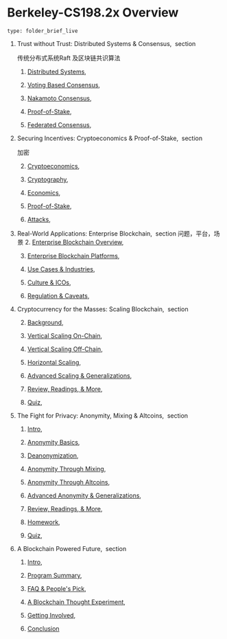 # Berkeley-CS198.2x Overview
 
```ccard
type: folder_brief_live
```
 
1.  Trust without Trust: Distributed Systems & Consensus,  section
    
	传统分布式系统Raft 及区块链共识算法
    1.  [Distributed Systems](https://learning.edx.org/course/course-v1:BerkeleyX+CS198.2x+1T2019/block-v1:BerkeleyX+CS198.2x+1T2019+type@sequential+block@319acbb9ad1e4b339e904225e6d95f60), 
        
    3.  [Voting Based Consensus](https://learning.edx.org/course/course-v1:BerkeleyX+CS198.2x+1T2019/block-v1:BerkeleyX+CS198.2x+1T2019+type@sequential+block@a9e6302cce324bbabd4373844c9a3474), 
        
    4.  [Nakamoto Consensus](https://learning.edx.org/course/course-v1:BerkeleyX+CS198.2x+1T2019/block-v1:BerkeleyX+CS198.2x+1T2019+type@sequential+block@bb14a762bbbd49fd8184af07503f47af), 
        
    5.  [Proof-of-Stake](https://learning.edx.org/course/course-v1:BerkeleyX+CS198.2x+1T2019/block-v1:BerkeleyX+CS198.2x+1T2019+type@sequential+block@5d7a0fde7fe44e979a4a0fb4902976ad), 
        
    6.  [Federated Consensus](https://learning.edx.org/course/course-v1:BerkeleyX+CS198.2x+1T2019/block-v1:BerkeleyX+CS198.2x+1T2019+type@sequential+block@fffa3248793645e28bb33886b1269db0), 
        
 
        
    
2.  Securing Incentives: Cryptoeconomics & Proof-of-Stake,  section
 
	加密
	    
 
    2.  [Cryptoeconomics](https://learning.edx.org/course/course-v1:BerkeleyX+CS198.2x+1T2019/block-v1:BerkeleyX+CS198.2x+1T2019+type@sequential+block@98f46edaea81465dbcd800d0e13720c4), 
        
    3.  [Cryptography](https://learning.edx.org/course/course-v1:BerkeleyX+CS198.2x+1T2019/block-v1:BerkeleyX+CS198.2x+1T2019+type@sequential+block@bbc17e49e0664253851f6eada0f6ba95), 
        
    4.  [Economics](https://learning.edx.org/course/course-v1:BerkeleyX+CS198.2x+1T2019/block-v1:BerkeleyX+CS198.2x+1T2019+type@sequential+block@09163711a43142b99ca004e2eb6d2905), 
        
    5.  [Proof-of-Stake](https://learning.edx.org/course/course-v1:BerkeleyX+CS198.2x+1T2019/block-v1:BerkeleyX+CS198.2x+1T2019+type@sequential+block@a6a10b4b6c0d4fe497feefe611019d8c), 
        
    6.  [Attacks](https://learning.edx.org/course/course-v1:BerkeleyX+CS198.2x+1T2019/block-v1:BerkeleyX+CS198.2x+1T2019+type@sequential+block@5baebaa8b75b49f18c7fd5f8f5e4a8b7), 
        
 
    
3.  Real-World Applications: Enterprise Blockchain,  section
         问题，平台，场景
    2.  [Enterprise Blockchain Overview](https://learning.edx.org/course/course-v1:BerkeleyX+CS198.2x+1T2019/block-v1:BerkeleyX+CS198.2x+1T2019+type@sequential+block@5f6636b578aa4afca70105e74424873a), 
        
    3.  [Enterprise Blockchain Platforms](https://learning.edx.org/course/course-v1:BerkeleyX+CS198.2x+1T2019/block-v1:BerkeleyX+CS198.2x+1T2019+type@sequential+block@40a9985beeaf4c9d9131d1b410d636f5), 
        
    4.  [Use Cases & Industries](https://learning.edx.org/course/course-v1:BerkeleyX+CS198.2x+1T2019/block-v1:BerkeleyX+CS198.2x+1T2019+type@sequential+block@f9002b94b04746dfa883cd65316b3765), 
        
    5.  [Culture & ICOs](https://learning.edx.org/course/course-v1:BerkeleyX+CS198.2x+1T2019/block-v1:BerkeleyX+CS198.2x+1T2019+type@sequential+block@23796ac05cdf4461ba9e86980b79227d), 
        
    6.  [Regulation & Caveats](https://learning.edx.org/course/course-v1:BerkeleyX+CS198.2x+1T2019/block-v1:BerkeleyX+CS198.2x+1T2019+type@sequential+block@6d1e7f484b204c86b049c3dc012b813d), 
        
 
    
4.  Cryptocurrency for the Masses: Scaling Blockchain,  section
    
         
    2.  [Background](https://learning.edx.org/course/course-v1:BerkeleyX+CS198.2x+1T2019/block-v1:BerkeleyX+CS198.2x+1T2019+type@sequential+block@faac26a89fb248969583732fe9431b8d), 
        
    3.  [Vertical Scaling On-Chain](https://learning.edx.org/course/course-v1:BerkeleyX+CS198.2x+1T2019/block-v1:BerkeleyX+CS198.2x+1T2019+type@sequential+block@585a76635dfe4f99800dd472d0a05494), 
        
    4.  [Vertical Scaling Off-Chain](https://learning.edx.org/course/course-v1:BerkeleyX+CS198.2x+1T2019/block-v1:BerkeleyX+CS198.2x+1T2019+type@sequential+block@a32404b6193b4801a0525619e3f91cbe), 
        
    5.  [Horizontal Scaling](https://learning.edx.org/course/course-v1:BerkeleyX+CS198.2x+1T2019/block-v1:BerkeleyX+CS198.2x+1T2019+type@sequential+block@abf56742e80f407e85d01cd339d59749), 
        
    6.  [Advanced Scaling & Generalizations](https://learning.edx.org/course/course-v1:BerkeleyX+CS198.2x+1T2019/block-v1:BerkeleyX+CS198.2x+1T2019+type@sequential+block@c4e3b3659bcc413f9f1eb79cc8080f53), 
        
    7.  [Review, Readings, & More](https://learning.edx.org/course/course-v1:BerkeleyX+CS198.2x+1T2019/block-v1:BerkeleyX+CS198.2x+1T2019+type@sequential+block@12a77a8c62d2492a88336938789e550b), 
        
    8.  [Quiz](https://learning.edx.org/course/course-v1:BerkeleyX+CS198.2x+1T2019/block-v1:BerkeleyX+CS198.2x+1T2019+type@sequential+block@8f47424adc92408ea035fc6ee1e4ade2), 
        
    
5.  The Fight for Privacy: Anonymity, Mixing & Altcoins,  section
    
    1.  [Intro](https://learning.edx.org/course/course-v1:BerkeleyX+CS198.2x+1T2019/block-v1:BerkeleyX+CS198.2x+1T2019+type@sequential+block@dc2c9e3017c14a7bbec94a49228add9e), 
        
    2.  [Anonymity Basics](https://learning.edx.org/course/course-v1:BerkeleyX+CS198.2x+1T2019/block-v1:BerkeleyX+CS198.2x+1T2019+type@sequential+block@2dd698a4ea58424483c40208d4d0f0d8), 
        
    3.  [Deanonymization](https://learning.edx.org/course/course-v1:BerkeleyX+CS198.2x+1T2019/block-v1:BerkeleyX+CS198.2x+1T2019+type@sequential+block@357072f9d96547dd8b9043274b6f9f4f), 
        
    4.  [Anonymity Through Mixing](https://learning.edx.org/course/course-v1:BerkeleyX+CS198.2x+1T2019/block-v1:BerkeleyX+CS198.2x+1T2019+type@sequential+block@621470039d354d5db5a62cba44e4d663), 
        
    5.  [Anonymity Through Altcoins](https://learning.edx.org/course/course-v1:BerkeleyX+CS198.2x+1T2019/block-v1:BerkeleyX+CS198.2x+1T2019+type@sequential+block@7b018724e7404be8a9ad5d5bba34eb3d), 
        
    6.  [Advanced Anonymity & Generalizations](https://learning.edx.org/course/course-v1:BerkeleyX+CS198.2x+1T2019/block-v1:BerkeleyX+CS198.2x+1T2019+type@sequential+block@bde86e260f5e444b8eb5615ea253b67e), 
        
    7.  [Review, Readings, & More](https://learning.edx.org/course/course-v1:BerkeleyX+CS198.2x+1T2019/block-v1:BerkeleyX+CS198.2x+1T2019+type@sequential+block@e01bf4d5dd8d4f30abcd27cf986b18c2), 
        
    8.  [Homework](https://learning.edx.org/course/course-v1:BerkeleyX+CS198.2x+1T2019/block-v1:BerkeleyX+CS198.2x+1T2019+type@sequential+block@886f8529f6f5489cae806a65f14201b1), 
        
    9.  [Quiz](https://learning.edx.org/course/course-v1:BerkeleyX+CS198.2x+1T2019/block-v1:BerkeleyX+CS198.2x+1T2019+type@sequential+block@e65e9e8912004cc48966e4901798d293), 
        
    
6.  A Blockchain Powered Future,  section
    
    1.  [Intro](https://learning.edx.org/course/course-v1:BerkeleyX+CS198.2x+1T2019/block-v1:BerkeleyX+CS198.2x+1T2019+type@sequential+block@c986d2a1a3694ab0a57ff715db431d6c), 
        
    2.  [Program Summary](https://learning.edx.org/course/course-v1:BerkeleyX+CS198.2x+1T2019/block-v1:BerkeleyX+CS198.2x+1T2019+type@sequential+block@6c7fc16062a740ac9f019bbd18485471), 
        
    3.  [FAQ & People's Pick](https://learning.edx.org/course/course-v1:BerkeleyX+CS198.2x+1T2019/block-v1:BerkeleyX+CS198.2x+1T2019+type@sequential+block@948b04fd31704d14abe590b95180cfd3), 
        
    4.  [A Blockchain Thought Experiment](https://learning.edx.org/course/course-v1:BerkeleyX+CS198.2x+1T2019/block-v1:BerkeleyX+CS198.2x+1T2019+type@sequential+block@2e4cbcfedb464547bee63282729f22bc), 
        
    5.  [Getting Involved](https://learning.edx.org/course/course-v1:BerkeleyX+CS198.2x+1T2019/block-v1:BerkeleyX+CS198.2x+1T2019+type@sequential+block@97ccb3abbd5b494593ad1b109a0eb5a9), 
        
    6.  [Conclusion](https://learning.edx.org/course/course-v1:BerkeleyX+CS198.2x+1T2019/block-v1:BerkeleyX+CS198.2x+1T2019+type@sequential+block@7e37062421d74a16abe445ded215c9d9)
